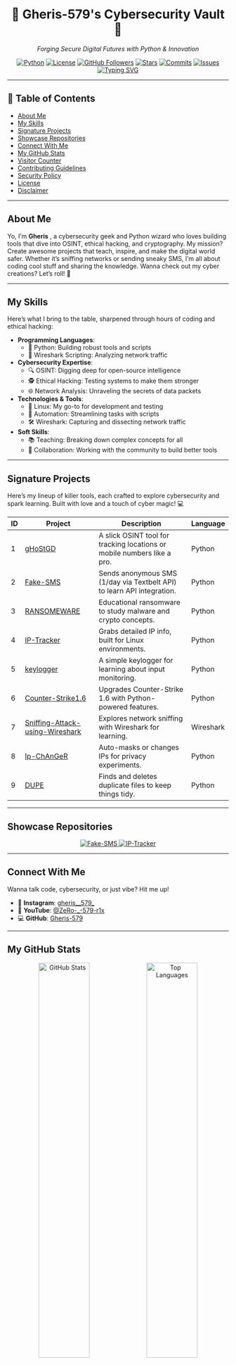 <div align="center">

# 🌌 Gheris-579's Cybersecurity Vault 🌌
 
*Forging Secure Digital Futures with Python & Innovation* 

[![Python](https://img.shields.io/badge/Python-3.6%2B-3776AB?logo=python)](https://www.python.org) [![License](https://img.shields.io/badge/License-Unlicensed-lightgrey)](LICENSE) [![GitHub Followers](https://img.shields.io/github/followers/Gheris-579?style=social)](https://github.com/Gheris-579) [![Stars](https://img.shields.io/github/stars/Gheris-579?style=social)](https://github.com/Gheris-579) [![Commits](https://img.shields.io/github/commit-activity/m/Gheris-579/Fake-SMS?color=green)](https://github.com/Gheris-579) [![Issues](https://img.shields.io/github/issues/Gheris-579/Fake-SMS?color=purple)](https://github.com/Gheris-579)  
[![Typing SVG](https://readme-typing-svg.herokuapp.com?font=Fira+Code&weight=900&size=29&pause=1000&color=31F742&center=true&width=435&lines=HELLO%2C++MY+NAME+Gheris;I'm+20+years+old+;I+from++Italy%2C+Pisa+;Be+Welcome!++%3A)](https://git.io/typing-svg)

</div>

---

## 📑 Table of Contents
- [About Me](#about-me)
- [My Skills](#my-skills)
- [Signature Projects](#signature-projects)
- [Showcase Repositories](#showcase-repositories)
- [Connect With Me](#connect-with-me)
- [My GitHub Stats](#my-github-stats)
- [Visitor Counter](#visitor-counter)
- [Contributing Guidelines](#contributing-guidelines)
- [Security Policy](#security-policy)
- [License](#license)
- [Disclaimer](#disclaimer)

---

## About Me 
Yo, I’m **Gheris** , a cybersecurity geek and Python wizard who loves building tools that dive into OSINT, ethical hacking, and cryptography. My mission? Create awesome projects that teach, inspire, and make the digital world safer. Whether it’s sniffing networks or sending sneaky SMS, I’m all about coding cool stuff and sharing the knowledge. Wanna check out my cyber creations? Let’s roll! 🚀

---

## My Skills  
Here’s what I bring to the table, sharpened through hours of coding and ethical hacking:  
- **Programming Languages**:  
  - 🐍 Python: Building robust tools and scripts  
  - 📡 Wireshark Scripting: Analyzing network traffic 
- **Cybersecurity Expertise**:  
  - 🔍 OSINT: Digging deep for open-source intelligence  
  - 🕵️ Ethical Hacking: Testing systems to make them stronger  
  - 🌐 Network Analysis: Unraveling the secrets of data packets  
- **Technologies & Tools**:  
  - 🐧 Linux: My go-to for development and testing  
  - 🤖 Automation: Streamlining tasks with scripts  
  - 🛠️ Wireshark: Capturing and dissecting network traffic  
- **Soft Skills**:  
  - 📚 Teaching: Breaking down complex concepts for all  
  - 🤝 Collaboration: Working with the community to build better tools

    
---

##  Signature Projects 
Here’s my lineup of killer tools, each crafted to explore cybersecurity and spark learning. Built with love and a touch of cyber magic! 💻

| ID | Project | Description | Language |
|----|---------|-------------|----------|
| 1 | [gHoStGD](https://github.com/Gheris-579/gHoStGD) | A slick OSINT tool for tracking locations or mobile numbers like a pro. | Python |
| 2 | [Fake-SMS](https://github.com/Gheris-579/Fake-SMS) | Sends anonymous SMS (1/day via Textbelt API) to learn API integration. | Python |
| 3 | [RANSOMEWARE](https://github.com/Gheris-579/RANSOMEWARE) | Educational ransomware to study malware and crypto concepts. | Python |
| 4 | [IP-Tracker](https://github.com/Gheris-579/IP-Tracker) | Grabs detailed IP info, built for Linux environments. | Python |
| 5 | [keylogger](https://github.com/Gheris-579/keylogger) | A simple keylogger for learning about input monitoring. | Python |
| 6 | [Counter-Strike1.6](https://github.com/Gheris-579/Counter-Strike1.6) | Upgrades Counter-Strike 1.6 with Python-powered features. | Python |
| 7 | [Sniffing-Attack-using-Wireshark](https://github.com/Gheris-579/Sniffing-Attack-using-Wireshark) | Explores network sniffing with Wireshark for learning. | Wireshark |
| 8 | [Ip-ChAnGeR](https://github.com/Gheris-579/Ip-ChAnGeR) | Auto-masks or changes IPs for privacy experiments. | Python |
| 9 | [DUPE](https://github.com/Gheris-579/DUPE) | Finds and deletes duplicate files to keep things tidy. | Python |


---

##  Showcase Repositories 
<div align="center">
  <a href="https://github.com/Gheris-579/Fake-SMS">
    <img src="https://github-readme-stats.vercel.app/api/pin/?username=Gheris-579&repo=Fake-SMS&theme=gruvbox&border_radius=12&border_color=00ff88" alt="Fake-SMS" />
  </a>
  <a href="https://github.com/Gheris-579/IP-Tracker">
    <img src="https://github-readme-stats.vercel.app/api/pin/?username=Gheris-579&repo=gHoStGD&theme=gruvbox&border_radius=12&border_color=00ff88" alt="IP-Tracker" />
  </a>
</div>

---

##  Connect With Me 
Wanna talk code, cybersecurity, or just vibe? Hit me up!  
- 📸 **Instagram**: [gheris__579_](https://www.instagram.com/gheris__579_)  
- 🎥 **YouTube**: [@ZeRo-_-579-r1x](https://www.youtube.com/@ZeRo-_-579-r1x)
- 💻 **GitHub**: [Gheris-579](https://github.com/Gheris-579)  

---

##  My GitHub Stats 
<div align="center">
  <img src="https://github-readme-stats.vercel.app/api?username=Gheris-579&show_icons=true&theme=gruvbox&count_private=true&hide_border=true&bg_color=0a0a23&title_color=00ff88&text_color=ffffff" alt="GitHub Stats" width="48%" />
  <img src="https://github-readme-stats.vercel.app/api/top-langs/?username=Gheris-579&layout=compact&theme=gruvbox&hide_border=true&bg_color=0a0a23&title_color=00ff88&text_color=ffffff" alt="Top Languages" width="48%" />
</div>

---

##  Visitor Counter 
<div align="center">
  <img align="center" src="https://profile-counter.glitch.me/{NEGAN-579}/count.svg" /></p>
</div>

---

##  Contributing Guidelines  
I’m pumped to work with you! Want to add some flair to my projects? Here’s how:  
1. Fork the repo you’re digging.  
2. Create a branch: `git checkout -b feature/your-awesome-idea`.  
3. Commit your changes: `git commit -m "Added something dope"`.  
4. Push it: `git push origin feature/your-awesome-idea`.  
5. Open a Pull Request and tell me about your magic.  

Stick to [PEP 8](https://peps.python.org/pep-0008/) for Python and toss in tests if you can. Check each repo’s `CONTRIBUTING.md` for details.

---

##  Security Policy 
Spot a security bug? Please hit me up privately via Instagram (@gheris__579_) or GitHub Issues. Don’t share vulnerabilities publicly until we fix them. Keep API keys and sensitive data locked down tight.

---

##  License 
My projects are **Unlicensed**. Feel free to use, tweak, or share, but they come with no guarantees. Check each repo’s `LICENSE` file for the full scoop.

---

##  Disclaimer 
My tools are for **learning and fun only**. Don’t use them to mess with anyone, violate privacy, or break laws or terms of service. I’m not responsible if you go off-script.

<div align="center">
  <p>✨ Thank you for visiting my Cybersecurity Vault! Let’s code, secure, and innovate together! ✨</p>
</div>
